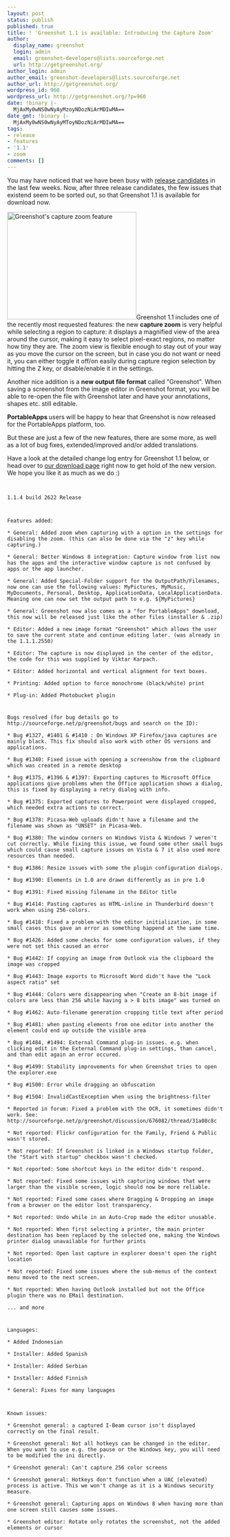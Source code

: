 ```yaml
---
layout: post
status: publish
published: true
title: ! 'Greenshot 1.1 is available: Introducing the Capture Zoom'
author:
  display_name: greenshot
  login: admin
  email: greenshot-developers@lists.sourceforge.net
  url: http://getgreenshot.org/
author_login: admin
author_email: greenshot-developers@lists.sourceforge.net
author_url: http://getgreenshot.org/
wordpress_id: 960
wordpress_url: http://getgreenshot.org/?p=960
date: !binary |-
  MjAxMy0wNS0wNyAyMzoyNDozNiArMDIwMA==
date_gmt: !binary |-
  MjAxMy0wNS0wNyAyMToyNDozNiArMDIwMA==
tags:
- release
- features
- '1.1'
- zoom
comments: []
---
```

<p>You may have noticed that we have been busy with <a href="/2013/04/30/getting-closer-third-release-candidate-for-greenshot-1-1-indonesian-translation/">release candidates</a> in the last few weeks. Now, after three release candidates, the few issues that existend seem to be sorted out, so that Greenshot 1.1 is available for download now.</p>
<p><a href="/wp-content/uploads/2013/05/greenshot-capture-zoom.png"><img src="/wp-content/uploads/2013/05/greenshot-capture-zoom-300x250.png" alt="Greenshot&#039;s capture zoom feature" width="300" height="250" class="alignright size-medium wp-image-971" /></a>Greenshot 1.1 includes one of the recently most requested features: the new <strong>capture zoom</strong> is very helpful while selecting a region to capture: it displays a magnified view of the area around the cursor, making it easy to select pixel-exact regions, no matter how tiny they are. The zoom view is flexible enough to stay out of your way as you move the cursor on the screen, but in case you do not want or need it, you can either toggle it off/on easily during capture region selection by hitting the <kbd>Z</kbd> key, or disable/enable it in the settings.</p>
<p>Another nice addition is a <strong>new output file format</strong> called "Greenshot". When saving a screenshot from the image editor in Greenshot format, you will be able to re-open the file with Greenshot later and have your annotations, shapes etc. still editable.</p>
<p><strong>PortableApps </strong>users will be happy to hear that Greenshot is now released for the PortableApps platform, too.</p>
<p>But these are just a few of the new features, there are some more, as well as a lot of bug fixes, extended/improved and/or added translations.</p>
<p>Have a look at the detailed change log entry for Greenshot 1.1 below, or head over to <a href="/downloads/">our download page</a> right now to get hold of the new version. We hope you like it as much as we do :)</p>
<p><code><br />
1.1.4 build 2622 Release</p>
<p>Features added:<br />
* General: Added zoom when capturing with a option in the settings for disabling the zoom. (this can also be done via the "z" key while capturing.)<br />
* General: Better Windows 8 integration: Capture window from list now has the apps and the interactive window capture is not confused by apps or the app launcher.<br />
* General: Added Special-Folder support for the OutputPath/Filenames, now one can use the following values: MyPictures, MyMusic, MyDocuments, Personal, Desktop, ApplicationData, LocalApplicationData. Meaning one can now set the output path to e.g. ${MyPictures}<br />
* General: Greenshot now also comes as a "for PortableApps" download, this now will be released just like the other files (installer & .zip)<br />
* Editor: Added a new image format "Greenshot" which allows the user to save the current state and continue editing later. (was already in the 1.1.1.2550)<br />
* Editor: The capture is now displayed in the center of the editor, the code for this was supplied by Viktar Karpach.<br />
* Editor: Added horizontal and vertical alignment for text boxes.<br />
* Printing: Added option to force monochrome (black/white) print<br />
* Plug-in: Added Photobucket plugin</p>
<p>Bugs resolved (for bug details go to http://sourceforge.net/p/greenshot/bugs and search on the ID):<br />
* Bug #1327, #1401 & #1410 : On Windows XP Firefox/java captures are mainly black. This fix should also work with other OS versions and applications.<br />
* Bug #1340: Fixed issue with opening a screenshow from the clipboard which was created in a remote desktop<br />
* Bug #1375, #1396 & #1397: Exporting captures to Microsoft Office applications give problems when the Office application shows a dialog, this is fixed by displaying a retry dialog with info.<br />
* Bug #1375: Exported captures to Powerpoint were displayed cropped, which needed extra actions to correct.<br />
* Bug #1378: Picasa-Web uploads didn't have a filename and the filename was shown as "UNSET" in Picasa-Web.<br />
* Bug #1380: The window corners on Windows Vista & Windows 7 weren't cut correctly. While fixing this issue, we found some other small bugs which could cause small capture issues on Vista & 7 it also used more resources than needed.<br />
* Bug #1386: Resize issues with some the plugin configuration dialogs.<br />
* Bug #1390: Elements in 1.0 are drawn differently as in pre 1.0<br />
* Bug #1391: Fixed missing filename in the Editor title<br />
* Bug #1414: Pasting captures as HTML-inline in Thunderbird doesn't work when using 256-colors.<br />
* Bug #1418: Fixed a problem with the editor initialization, in some small cases this gave an error as something happend at the same time.<br />
* Bug #1426: Added some checks for some configuration values, if they were not set this caused an error<br />
* Bug #1442: If copying an image from Outlook via the clipboard the image was cropped<br />
* Bug #1443: Image exports to Microsoft Word didn't have the "Lock aspect ratio" set<br />
* Bug #1444: Colors were disappearing when "Create an 8-bit image if colors are less than 256 while having a > 8 bits image" was turned on<br />
* Bug #1462: Auto-filename generation cropping title text after period<br />
* Bug #1481: when pasting elements from one editor into another the element could end up outside the visible area<br />
* Bug #1484, #1494: External Command plug-in issues. e.g. when clicking edit in the External Command plug-in settings, than cancel, and than edit again an error occured.<br />
* Bug #1499: Stability improvements for when Greenshot tries to open the explorer.exe<br />
* Bug #1500: Error while dragging an obfuscation<br />
* Bug #1504: InvalidCastException when using the brightness-filter<br />
* Reported in forum: Fixed a problem with the OCR, it sometimes didn't work. See: http://sourceforge.net/p/greenshot/discussion/676082/thread/31a08c8c<br />
* Not reported: Flickr configuration for the Family, Friend & Public wasn't stored.<br />
* Not reported: If Greenshot is linked in a Windows startup folder, the "Start with startup" checkbox wasn't checked.<br />
* Not reported: Some shortcut keys in the editor didn't respond.<br />
* Not reported: Fixed some issues with capturing windows that were larger than the visible screen, logic should now be more reliable.<br />
* Not reported: Fixed some cases where Dragging & Dropping an image from a browser on the editor lost transparency.<br />
* Not reported: Undo while in an Auto-Crop made the editor unusable.<br />
* Not reported: When first selecting a printer, the main printer destination has been replaced by the selected one, making the Windows printer dialog unavailable for further prints<br />
* Not reported: Open last capture in explorer doesn't open the right location<br />
* Not reported: Fixed some issues where the sub-menus of the context menu moved to the next screen.<br />
* Not reported: When having Outlook installed but not the Office plugin there was no EMail destination.<br />
... and more</p>
<p>Languages:<br />
* Added Indonesian<br />
* Installer: Added Spanish<br />
* Installer: Added Serbian<br />
* Installer: Added Finnish<br />
* General: Fixes for many languages</p>
<p>Known issues:<br />
* Greenshot general: a captured I-Beam cursor isn't displayed correctly on the final result.<br />
* Greenshot general: Not all hotkeys can be changed in the editor. When you want to use e.g. the pause or the Windows key, you will need to be modified the ini directly.<br />
* Greenshot general: Can't capture 256 color screens<br />
* Greenshot general: Hotkeys don't function when a UAC (elevated) process is active. This we won't change as it is a Windows security measure.<br />
* Greenshot general: Capturing apps on Windows 8 when having more than one screen still causes some issues.<br />
* Greenshot editor: Rotate only rotates the screenshot, not the added elements or cursor<br />
</code></p>
